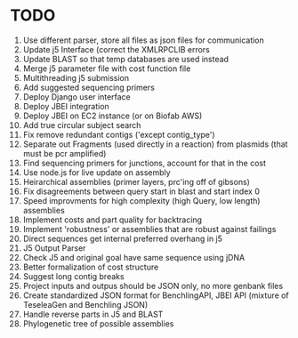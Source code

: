 # TODO
1. Use different parser, store all files as json files for communication
2. Update j5 Interface (correct the XMLRPCLIB errors
4. Update BLAST so that temp databases are used instead
5. Merge j5 parameter file with cost function file
5. Multithreading j5 submission
5. Add suggested sequencing primers
5. Deploy Django user interface
6. Deploy JBEI integration
7. Deploy JBEI on EC2 instance (or on Biofab AWS)
9. Add true circular subject search
9. Fix remove redundant contigs ('except contig_type')
11. Separate out Fragments (used directly in a reaction) from plasmids
(that must be pcr amplified)
12. Find sequencing primers for junctions, account for that in the cost
13. Use node.js for live update on assembly
14. Heirarchical assemblies (primer layers, prc'ing off of gibsons)
15. Fix disagreements between query start in blast and start index 0
16. Speed improvments for high complexity (high Query, low length) assemblies
17. Implement costs and part quality for backtracing
18. Implement 'robustness' or assemblies that are robust against failings
19. Direct sequences get internal preferred overhang in j5
20. J5 Output Parser
21. Check J5 and original goal have same sequence using jDNA
22. Better formalization of cost structure
23. Suggest long contig breaks
26. Project inputs and outpus should be JSON only, no more genbank files
27. Create standardized JSON format for BenchlingAPI, JBEI API (mixture of TeseleaGen and Benchling JSON)
28. Handle reverse parts in J5 and BLAST
29. Phylogenetic tree of possible assemblies